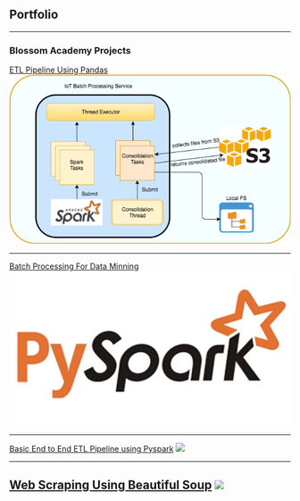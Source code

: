 ## Portfolio

---

### Blossom Academy Projects 

[ETL Pipeline Using Pandas](https://github.com/denmiller3/Blossom/tree/master/Project%201)
<img src="images/sparks3.png?raw=true"/>

---
[Batch Processing For Data Minning](https://github.com/denmiller3/Blossom/tree/master/Project%202)
<img src="images/pyspark.png?raw=true"/>

---
[Basic End to End ETL Pipeline using Pyspark](https://github.com/denmiller3/Blossom/tree/master/Project%203)
<img src="etl.png?raw=true"/>

---

[Web Scraping Using Beautiful Soup](https://github.com/denmiller3/Blossom/tree/master/Project%204)
<img src="beautifulsoup.png?raw=true"/>
---





<!-- Remove above link if you don't want to attibute -->
